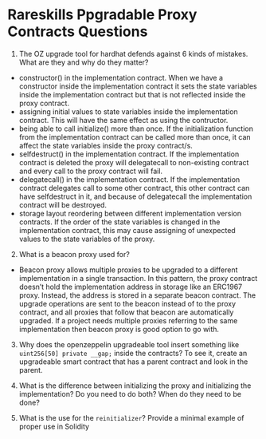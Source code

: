 # Rareskills Ppgradable Proxy Contracts Questions

1. The OZ upgrade tool for hardhat defends against 6 kinds of mistakes. What are they and why do they matter?
 - constructor() in the implementation contract. When we have a constructor inside the implementation contract it sets the state variables inside the implementation contract but that is not reflected inside the proxy contract.
 - assigning initial values to state variables inside the implementation contract. This will have the same effect as using the contructor.
 - being able to call initialize() more than once. If the initialization function from the implementation contract can be called more than once, it can affect the state variables inside the proxy contract/s.
 - selfdestruct() in the implementation contract. If the implementation contract is deleted the proxy will delegatecall to non-existing contract and every call to the proxy contract will fail.
 - delegatecall() in the implementation contract. If the implementation contract delegates call to some other contract, this other contract can have selfdestruct in it, and because of delegatecall the implementation contract will be destroyed.
 - storage layout reordering between different implementation version contracts. If the order of the state variables is changed in the implementation contract, this may cause assigning of unexpected values to the state variables of the proxy.

2. What is a beacon proxy used for?
  - Beacon proxy allows multiple proxies to be upgraded to a different implementation in a single transaction. In this pattern, the proxy contract doesn’t hold the implementation address in storage like an ERC1967 proxy. Instead, the address is stored in a separate beacon contract. The upgrade operations are sent to the beacon instead of to the proxy contract, and all proxies that follow that beacon are automatically upgraded. If a project needs multiple proxies referring to the same implementation then beacon proxy is good option to go with.

3. Why does the openzeppelin upgradeable tool insert something like ```uint256[50] private __gap;``` inside the contracts? To see it, create an upgradeable smart contract that has a parent contract and look in the parent.

4. What is the difference between initializing the proxy and initializing the implementation? Do you need to do both? When do they need to be done?

5. What is the use for the ```reinitializer```? Provide a minimal example of proper use in Solidity